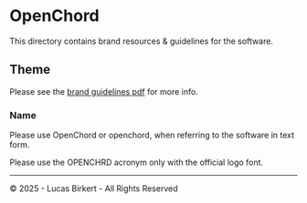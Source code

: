 # OpenChord

This directory contains brand resources & guidelines for the software.

## Theme

Please see the [brand guidelines pdf](./Brand%20Guidelines.pdf) for more info.

### Name

Please use OpenChord or openchord, when referring to the software in text form.

Please use the OPENCHRD acronym only with the official logo font.

----

&copy; 2025 - Lucas Birkert - All Rights Reserved